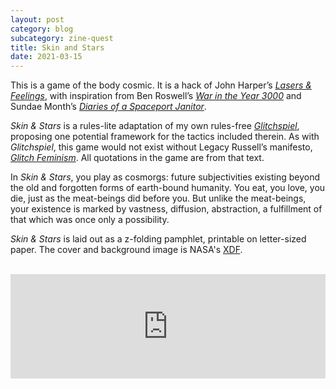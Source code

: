 ```yaml
---
layout: post
category: blog
subcategory: zine-quest
title: Skin and Stars
date: 2021-03-15
---
```


This is a game of the body cosmic. It is a hack of John Harper’s [*Lasers & Feelings*](https://johnharper.itch.io/lasers-feelings), with inspiration from Ben Roswell’s [*War in the Year 3000*](https://roswellian.itch.io/war-in-the-year-3000) and Sundae Month’s [*Diaries of a Spaceport Janitor*](https://tinybuild.itch.io/diaries-of-a-spaceport-janitor).

*Skin & Stars* is a rules-lite adaptation of my own rules-free [*Glitchspiel*](https://vagrantludology.itch.io/glitchspiel), proposing one potential framework for the tactics included therein. As with *Glitchspiel*, this game would not exist without Legacy Russell’s manifesto, [*Glitch Feminism*](https://www.versobooks.com/books/3668-glitch-feminism). All quotations in the game are from that text.

In *Skin & Stars*, you play as cosmorgs: future subjectivities existing beyond the old and forgotten forms of earth-bound humanity. You eat, you love, you die, just as the meat-beings did before you. But unlike the meat-beings, your existence is marked by vastness, diffusion, abstraction, a fulfillment of that which was once only a possibility.

*Skin & Stars* is laid out as a z-folding pamphlet, printable on letter-sized paper. The cover and background image is NASA's [XDF](https://www.nasa.gov/mission_pages/hubble/science/xdf.html).

<br>

<iframe src="https://itch.io/embed/958034?linkback=true&amp;link_color=245FF1" width="100%" height="167" frameborder="0"><a href="https://vagrantludology.itch.io/skin-and-stars">Skin &amp; Stars by vagrant ludology</a></iframe>
